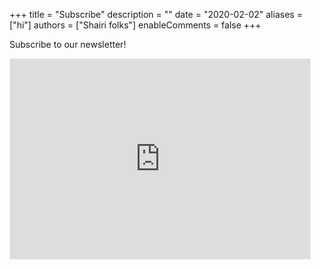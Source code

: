 +++
title = "Subscribe"
description = ""
date = "2020-02-02"
aliases = ["hi"]
authors = ["Shairi folks"]
enableComments = false
+++

Subscribe to our newsletter!

<iframe src="https://rumuuz.substack.com/embed" width="480" height="320" style="border:1px solid #EEE; background:white;" frameborder="0" scrolling="no"></iframe>

        